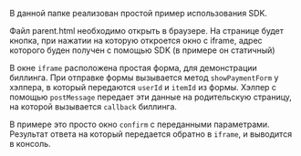 В данной папке реализован простой пример использования SDK.

Файл parent.html необходимо открыть в браузере. 
На странице будет кнопка, при нажатии на которую откроется окно с iframe, адрес которого
буден получен с помощью SDK (в примере он статичный)

В окне `iframe` расположена простая форма, для демонстрации биллинга.
При отправке формы вызывается метод `showPaymentForm` у хэлпера, в который передаются `userId` и `itemId` из формы.
Хэлпер с помощью `postMessage` передает эти данные на родительскую страницу,
на которой вызывается `callback` биллинга.

В примере это просто окно `confirm` с переданными параметрами.
Результат ответа на который передается обратно в `iframe`, и выводится в консоль.
